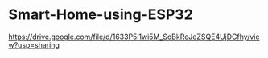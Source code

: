 # Smart-Home-using-ESP32
https://drive.google.com/file/d/1633P5i1wi5M_SoBkReJeZSQE4UjDCfhy/view?usp=sharing
